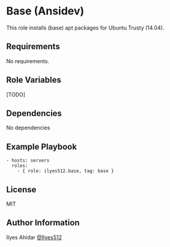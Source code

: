 Base (Ansidev)
=========

This role installs (base) apt packages for Ubuntu Trusty (14.04).

Requirements
------------

No requirements.

Role Variables
--------------

[TODO]

Dependencies
------------

No dependencies

Example Playbook
----------------
```
- hosts: servers
  roles:
    - { role: ilyes512.base, tag: base }
```

License
-------

MIT

Author Information
------------------

Ilyes Ahidar [@Ilyes512](https://twitter.com/ilyes512)
